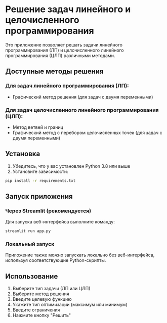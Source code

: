 # Решение задач линейного и целочисленного программирования

Это приложение позволяет решать задачи линейного программирования (ЛП) и целочисленного линейного программирования (ЦЛП) различными методами.

## Доступные методы решения

### Для задач линейного программирования (ЛП):
- Графический метод решения (для задач с двумя переменными)

### Для задач целочисленного линейного программирования (ЦЛП):
- Метод ветвей и границ
- Графический метод с перебором целочисленных точек (для задач с двумя переменными)

## Установка

1. Убедитесь, что у вас установлен Python 3.8 или выше
2. Установите зависимости:
```bash
pip install -r requirements.txt
```

## Запуск приложения

### Через Streamlit (рекомендуется)
Для запуска веб-интерфейса выполните команду:
```bash
streamlit run app.py
```

### Локальный запуск
Приложение также можно запускать локально без веб-интерфейса, используя соответствующие Python-скрипты.

## Использование

1. Выберите тип задачи (ЛП или ЦЛП)
2. Выберите метод решения
3. Введите целевую функцию
4. Укажите тип оптимизации (максимум или минимум)
5. Введите ограничения
6. Нажмите кнопку "Решить"